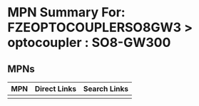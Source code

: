 



# MPN Summary For: FZEOPTOCOUPLERSO8GW3 > optocoupler : SO8-GW300

## MPNs
  

|MPN|Direct Links|Search Links|
| :--- | :--- | :--- |
||||
